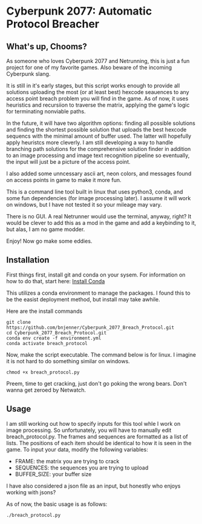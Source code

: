 # Cyberpunk 2077: Automatic Protocol Breacher

## What's up, Chooms?

As someone who loves Cyberpunk 2077 and Netrunning, this is just a fun project for one of my favorite games. Also beware of the incoming Cyberpunk slang. 

It is still in it's early stages, but this script works enough to provide all solutions uploading the most (or at least best) hexcode seauences to any access point breach problem you will find in the game. As of now, it uses heuristics and recursiion to traverse the matrix, applying the game's logic for terminating nonviable paths. 

In the future, it will have two algorithm options: finding all possible solutions and finding the shortest possible solution that uploads the best hexcode sequencs with the minimal amount of buffer used. The latter will hopefully apply heuristcs more cleverly. I am still developing a way to handle branching path solutions for the comprehensive solution finder in addition to an image processing and image text recognition pipeline so eventually, the input will just be a picture of the access point. 

I also added some unncessary ascii art, neon colors, and messages found on access points in game to make it more fun. 

This is a command line tool built in linux that uses python3, conda, and some fun dependencies (for image processing later). I assume it will work on windows, but I have not tested it so your mileage may vary. 

There is no GUI. A real Netrunner would use the terminal, anyway, right? It would be clever to add this as a mod in the game and add a keybinding to it, but alas, I am no game modder. 

Enjoy! Now go make some eddies.


## Installation

First things first, install git and conda on your sysem. For information on how to do that, start here: [Install Conda](https://conda.io/projects/conda/en/latest/user-guide/install/index.html)

This utilizes a conda environment to manage the packages. I found this to be the easist deployment method, but install may take awhile.

Here are the install commands

```
git clone https://github.com/bnjenner/Cyberpunk_2077_Breach_Protocol.git
cd Cyberpunk_2077_Breach_Protocol.git
conda env create -f environment.yml
conda activate breach_protocol
```

Now, make the script executable. The command below is for linux. I imagine it is not hard to do something similar on windows.

```
chmod +x breach_protocol.py
```

Preem, time to get cracking, just don't go poking the wrong bears. Don't wanna get zeroed by Netwatch.


## Usage

I am still working out how to specify inputs for this tool whle I work on image processing. So unfortunately, you will have to manually edit breach_protocol.py. The frames and sequences are formatted as a list of lists. The positions of each item should be identical to how it is seen in the game.
To input your data, modify the following variables:
* FRAME: the matrix you are trying to crack
* SEQUENCES: the sequences you are trying to upload
* BUFFER_SIZE: your buffer size

I have also considered a json file as an input, but honestly who enjoys working with jsons?

As of now, the basic usage is as follows:

```
./breach_protocol.py
```
